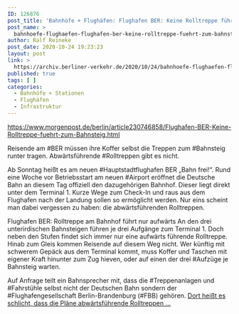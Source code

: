 ```yaml
---
ID: 126876
post_title: 'Bahnhöfe + Flughäfen: Flughafen BER: Keine Rolltreppe führt zum Bahnsteig, aus Berliner Morgenpost'
post_name: >
  bahnhoefe-flughaefen-flughafen-ber-keine-rolltreppe-fuehrt-zum-bahnsteig-aus-berliner-morgenpost
author: Ralf Reineke
post_date: 2020-10-24 19:23:23
layout: post
link: >
  https://archiv.berliner-verkehr.de/2020/10/24/bahnhoefe-flughaefen-flughafen-ber-keine-rolltreppe-fuehrt-zum-bahnsteig-aus-berliner-morgenpost/
published: true
tags: [ ]
categories:
  - Bahnhöfe + Stationen
  - Flughäfen
  - Infrastruktur
---
```

https://www.morgenpost.de/berlin/article230746858/Flughafen-BER-Keine-Rolltreppe-fuehrt-zum-Bahnsteig.html

Reisende am #BER müssen ihre Koffer selbst die Treppen zum #Bahnsteig runter tragen. Abwärtsführende #Rolltreppen gibt es nicht.

Ab Sonntag heißt es am neuen #Hauptstadtflughafen BER „Bahn frei!“. Rund eine Woche vor Betriebsstart am neuen #Airport eröffnet die Deutsche Bahn an diesem Tag offiziell den dazugehörigen Bahnhof. Dieser liegt direkt unter dem Terminal 1. Kurze Wege zum Check-In und raus aus dem Flughafen nach der Landung sollen so ermöglicht werden. Nur eins scheint man dabei vergessen zu haben: die abwärtsführenden Rolltreppen.

Flughafen BER: Rolltreppe am Bahnhof führt nur aufwärts
An den drei unterirdischen Bahnsteigen führen je drei Aufgänge zum Terminal 1. Doch neben den Stufen findet sich immer nur eine aufwärts führende Rolltreppe. Hinab zum Gleis kommen Reisende auf diesem Weg nicht. Wer künftig mit schwerem Gepäck aus dem Terminal kommt, muss Koffer und Taschen mit eigener Kraft hinunter zum Zug hieven, oder auf einen der drei #Aufzüge je Bahnsteig warten.

Auf Anfrage teilt ein Bahnsprecher mit, dass die #Treppenanlagen und #Fahrstühle selbst nicht der Deutschen Bahn sondern der #Flughafengesellschaft Berlin-Brandenburg (#FBB) gehören. <a href="https://www.morgenpost.de/berlin/article230746858/Flughafen-BER-Keine-Rolltreppe-fuehrt-zum-Bahnsteig.html">Dort heißt es schlicht, dass die Pläne abwärtsführende Rolltreppen ...</a>